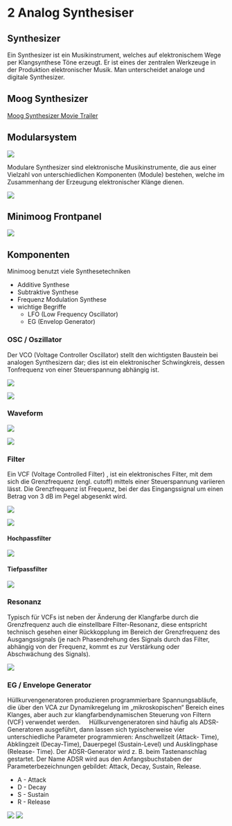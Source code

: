 # 2 Analog Synthesiser

## Synthesizer
Ein Synthesizer ist ein Musikinstrument, welches auf elektronischem Wege per Klangsynthese Töne erzeugt. Er ist eines der zentralen Werkzeuge in der Produktion elektronischer Musik. Man unterscheidet analoge und digitale Synthesizer.

## Moog Synthesizer

[Moog Synthesizer Movie Trailer](https://www.youtube.com/watch?v=FXxkAhXL138)

## Modularsystem

![](K2/modsystem.png)

Modulare Synthesizer sind elektronische Musikinstrumente, die aus einer Vielzahl von unterschiedlichen Komponenten (Module) bestehen, welche im Zusammenhang der Erzeugung elektronischer Klänge dienen.

![](K2/mods.png)

## Minimoog Frontpanel

![](K2/minimoog.png)

## Komponenten
Minimoog benutzt viele Synthesetechniken

- Additive Synthese
- Subtraktive Synthese
- Frequenz Modulation Synthese 
- wichtige Begriffe
    - LFO (Low Frequency Oscillator)
    - EG (Envelop Generator)
    
### OSC / Oszillator

Der VCO (Voltage Controller Oscillator) stellt den wichtigsten Baustein bei analogen Synthesizern dar; dies ist ein elektronischer Schwingkreis, dessen Tonfrequenz von einer Steuerspannung abhängig ist.

![](K2/osc.png)

![](K2/vco.png)

### Waveform

![](K2/selector.png)

![](K2/waveform.png)

### Filter

Ein VCF (Voltage Controlled Filter) , ist ein elektronisches Filter, mit dem sich die Grenzfrequenz (engl. cutoff) mittels einer Steuerspannung variieren lässt.
Die Grenzfrequenz ist Frequenz, bei der das Eingangssignal um einen Betrag von 3 dB im Pegel abgesenkt wird.

![](K2/vcf_panel.png)

![](K2/cutoff.png)


#### Hochpassfilter
![](K2/highpass.png)

#### Tiefpassfilter
![](K2/lowpass.png)

### Resonanz
Typisch für VCFs ist neben der Änderung der Klangfarbe durch die Grenzfrequenz auch die einstellbare Filter-Resonanz, diese entspricht technisch gesehen einer Rückkopplung im Bereich der Grenzfrequenz des Ausgangssignals (je nach Phasendrehung des Signals durch das Filter, abhängig von der Frequenz, kommt es zur Verstärkung oder Abschwächung des Signals).

![](K2/resonance.png)



### EG / Envelope Generator
Hüllkurvengeneratoren produzieren programmierbare Spannungsabläufe, die über den VCA zur Dynamikregelung im „mikroskopischen“ Bereich eines Klanges, aber auch zur klangfarbendynamischen Steuerung von Filtern (VCF) verwendet werden.  
 
Hüllkurvengeneratoren sind häufig als ADSR-Generatoren ausgeführt, dann lassen sich typischerweise vier unterschiedliche Parameter programmieren: Anschwellzeit (Attack- Time), Abklingzeit (Decay-Time), Dauerpegel (Sustain-Level) und Ausklingphase (Release- Time). Der ADSR-Generator wird z. B. beim Tastenanschlag gestartet. Der Name ADSR wird aus den Anfangsbuchstaben der Parameterbezeichnungen gebildet: Attack, Decay, Sustain, Release.

- A - Attack 
- D - Decay 
- S - Sustain
- R - Release

![](K2/adsr_panel.png)
![](K2/adsr.png)

